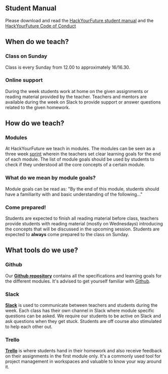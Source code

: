 ## Student Manual

Please download and read the [HackYourFuture student manual](https://drive.google.com/file/d/1P-T72skzXP8bDTuIriEOFc5BKr4lPQgr/view?usp=sharing) and the [HackYourFuture Code of Conduct](https://docs.google.com/document/d/1jEnvI359TgJiuoOpQqEsNILlpJtpx7s4_rC2OWHX-Wc/edit?usp=sharing)

## When do we teach?

### Class on Sunday

Class is every Sunday from 12.00 to approximately 16/16.30.

### Online support

During the week students work at home on the given assignments or reading material provided by the teacher. Teachers and mentors are available during the week on Slack to provide support or answer questions related to the given homework.

## How do we teach?

### Modules

At HackYourFuture we teach in modules. The modules can be seen as a three week [sprint](http://searchsoftwarequality.techtarget.com/definition/Scrum-sprint) wherein the teachers set clear learning goals for the end of each module. The list of module goals should be used by students to check if they understood all the core concepts of a certain module.

### What do we mean by module goals?

Module goals can be read as: "By the end of this module, students should have a familiarity with and basic understanding of the following..."

### Come prepared!

Students are expected to finish all reading material before class, teachers provide students with reading material (mostly on Wednesdays) introducing the concepts that will be discussed in the upcoming session. Students are expected to **always** come prepared to the class on Sunday.

## What tools do we use?

### Github

Our **[Github repository](https://github.com/HackYourFuture)** contains all the specifications and learning goals for the different modules. It's advised to get yourself familiar with [Github](https://www.howtogeek.com/180167/htg-explains-what-is-github-and-what-do-geeks-use-it-for/).

### Slack

**[Slack](https://slack.com/is)** is used to communicate between teachers and students during the week. Each class has their own channel in Slack where module specific questions can be asked. We require our students to be active on Slack and ask questions when they get stuck. Students are off course also stimulated to help each other out.

### Trello

**[Trello](https://trello.com/tour)** is where students hand in their homework and also receive feedback on their assignments in the first module only. It's a commonly used tool for project management in workspaces and valuable to know your way around it.
